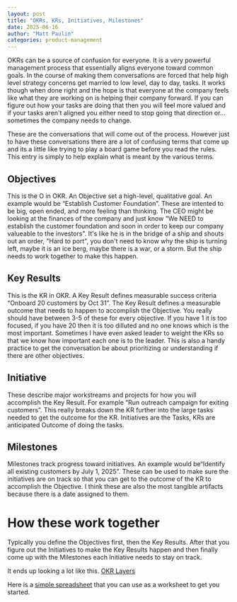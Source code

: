 ```yaml
---
layout: post
title: "OKRs, KRs, Initiatives, Milestones"
date: 2025-06-16
author: "Matt Paulin"
categories: product-management
---
```


OKRs can be a source of confusion for everyone.  It is a very powerful management process that essentially aligns everyone toward common goals.  In the course of making them conversations are forced that help high level strategy concerns get married to low level, day to day, tasks.  It works though when done right and the hope is that everyone at the company feels like what they are working on is helping their company forward.  If you can figure out how your tasks are doing that then you will feel more valued and if your tasks aren't aligned you either need to stop going that direction or... sometimes the company needs to change.

These are the conversations that will come out of the process.  However just to have these conversations there are a lot of confusing terms that come up and its a little like trying to play a board game before you read the rules.  This entry is simply to help explain what is meant by the various terms.

## Objectives
This is the O in OKR.  An Objective set a high-level, qualitative goal.  An example would be 	“Establish Customer Foundation”.  These are intented to be big, open ended, and more feeling than thinking.  The CEO might be looking at the finances of the company and just know "We NEED to establish the customer foundation and soon in order to keep our company valueable to the investors".  It's like he is in the bridge of a ship and shouts out an order, "Hard to port", you don't need to know why the ship is turning left, maybe it is an ice berg, maybe there is a war, or a storm.  But the ship needs to work together to make this happen.

## Key Results
This is the KR in OKR. A Key Result defines measurable success criteria	“Onboard 20 customers by Oct 31”. The Key Result defines a measurable outcome that needs to happen to accomplish the Objective.  You really should have between 3-5 of these for every objective.  If you have 1 it is too focused, if you have 20 then it is too dilluted and no one knows which is the most important.  Sometimes I have even asked leader to weight the KRs so that we know how important each one is to the leader.  This is also a handy practice to get the conversation be about prioritizing or understanding if there are other objectives.

## Initiative
These describe major workstreams and projects	for how you will accomplish the Key Result.  For example “Run outreach campaign for exiting customers”.  This really breaks down the KR further into the large tasks needed to get the outcome for the KR.  Initiatives are the Tasks, KRs are anticipated Outcome of doing the tasks.

## Milestones
Milestones track progress toward initiatives. An example would be“Identify all existing customers by July 1, 2025”.  These can be used to make sure the initiatives are on track so that you can get to the outcome of the KR to accomplish the Objective.  I think these are also the most tangible artifacts because there is a date assigned to them.


# How these work together

Typically you define the Objectives first, then the Key Results.  After that you figure out the Initiatives to make the Key Results happen and then finally come up with the Milestones each Initiative needs to stay on track.

It ends up looking a lot like this.
[OKR Layers](/assets/images/OKRs/OKR_layers.png)


Here is a [simple spreadsheet](https://docs.google.com/spreadsheets/d/1wQ3yeLRrACwNcWItFlp7JNt2F0Cc_CLmWBS8_6wIgMg/edit?usp=sharing) that you can use as a worksheet to get you started.

